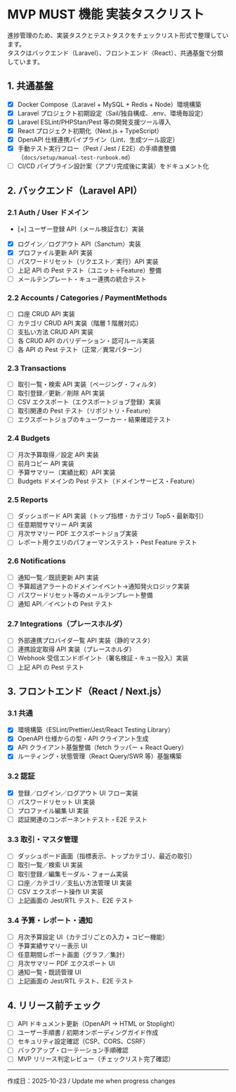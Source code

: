 # MVP MUST 機能 実装タスクリスト

進捗管理のため、実装タスクとテストタスクをチェックリスト形式で整理しています。  
タスクはバックエンド（Laravel）、フロントエンド（React）、共通基盤で分類しています。

## 1. 共通基盤
- [x] Docker Compose（Laravel + MySQL + Redis + Node）環境構築
- [x] Laravel プロジェクト初期設定（Sail/独自構成、.env、環境毎設定）
- [x] Laravel ESLint/PHPStan/Pest 等の開発支援ツール導入
- [x] React プロジェクト初期化（Next.js + TypeScript）
- [x] OpenAPI 仕様連携パイプライン（Lint、生成ツール設定）
- [x] 手動テスト実行フロー（Pest / Jest / E2E）の手順書整備（`docs/setup/manual-test-runbook.md`）
- [ ] CI/CD パイプライン設計案（アプリ完成後に実装）をドキュメント化

## 2. バックエンド（Laravel API）

### 2.1 Auth / User ドメイン
- [×] ユーザー登録 API（メール検証含む）実装
- [x] ログイン／ログアウト API（Sanctum）実装
- [x] プロファイル更新 API 実装
- [ ] パスワードリセット（リクエスト／実行）API 実装
- [ ] 上記 API の Pest テスト（ユニット＋Feature）整備
- [ ] メールテンプレート・キュー連携の統合テスト

### 2.2 Accounts / Categories / PaymentMethods
- [ ] 口座 CRUD API 実装
- [ ] カテゴリ CRUD API 実装（階層 1 階層対応）
- [ ] 支払い方法 CRUD API 実装
- [ ] 各 CRUD API のバリデーション・認可ルール実装
- [ ] 各 API の Pest テスト（正常／異常パターン）

### 2.3 Transactions
- [ ] 取引一覧・検索 API 実装（ページング・フィルタ）
- [ ] 取引登録／更新／削除 API 実装
- [ ] CSV エクスポート（エクスポートジョブ登録）実装
- [ ] 取引関連の Pest テスト（リポジトリ・Feature）
- [ ] エクスポートジョブのキューワーカー・結果確認テスト

### 2.4 Budgets
- [ ] 月次予算取得／設定 API 実装
- [ ] 前月コピー API 実装
- [ ] 予算サマリー（実績比較）API 実装
- [ ] Budgets ドメインの Pest テスト（ドメインサービス・Feature）

### 2.5 Reports
- [ ] ダッシュボード API 実装（トップ指標・カテゴリ Top5・最新取引）
- [ ] 任意期間サマリー API 実装
- [ ] 月次サマリー PDF エクスポートジョブ実装
- [ ] レポート用クエリのパフォーマンステスト・Pest Feature テスト

### 2.6 Notifications
- [ ] 通知一覧／既読更新 API 実装
- [ ] 予算超過アラートのドメインイベント→通知発火ロジック実装
- [ ] パスワードリセット等のメールテンプレート整備
- [ ] 通知 API／イベントの Pest テスト

### 2.7 Integrations（プレースホルダ）
- [ ] 外部連携プロバイダ一覧 API 実装（静的マスタ）
- [ ] 連携設定取得 API 実装（プレースホルダ）
- [ ] Webhook 受信エンドポイント（署名検証・キュー投入）実装
- [ ] 上記 API の Pest テスト

## 3. フロントエンド（React / Next.js）

### 3.1 共通
- [x] 環境構築（ESLint/Prettier/Jest/React Testing Library）
- [x] OpenAPI 仕様からの型・API クライアント生成
- [x] API クライアント基盤整備（fetch ラッパー + React Query）
- [x] ルーティング・状態管理（React Query/SWR 等）基盤構築

### 3.2 認証
- [x] 登録／ログイン／ログアウト UI フロー実装
- [ ] パスワードリセット UI 実装
- [ ] プロファイル編集 UI 実装
- [ ] 認証関連のコンポーネントテスト・E2E テスト

### 3.3 取引・マスタ管理
- [ ] ダッシュボード画面（指標表示、トップカテゴリ、最近の取引）
- [ ] 取引一覧／検索 UI 実装
- [ ] 取引登録／編集モーダル・フォーム実装
- [ ] 口座／カテゴリ／支払い方法管理 UI 実装
- [ ] CSV エクスポート操作 UI 実装
- [ ] 上記画面の Jest/RTL テスト、E2E テスト

### 3.4 予算・レポート・通知
- [ ] 月次予算設定 UI（カテゴリごとの入力 + コピー機能）
- [ ] 予算実績サマリー表示 UI
- [ ] 任意期間レポート画面（グラフ／集計）
- [ ] 月次サマリー PDF エクスポート UI
- [ ] 通知一覧・既読管理 UI
- [ ] 上記画面の Jest/RTL テスト、E2E テスト

## 4. リリース前チェック
- [ ] API ドキュメント更新（OpenAPI → HTML or Stoplight）
- [ ] ユーザー手順書 / 初期オンボーディングガイド作成
- [ ] セキュリティ設定確認（CSP、CORS、CSRF）
- [ ] バックアップ・ローテーション手順確認
- [ ] MVP リリース判定レビュー（チェックリスト完了確認）

---
作成日：2025-10-23 / Update me when progress changes
